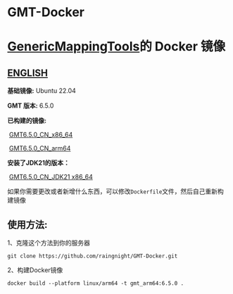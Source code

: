 # GMT-Docker
# [GenericMappingTools](https://github.com/GenericMappingTools/gmt.git)的 Docker 镜像

## [ENGLISH](README_EN.md)

**基础镜像:** Ubuntu 22.04

**GMT 版本:** 6.5.0

**已构建的镜像:** 

​	[GMT6.5.0_CN_x86_64](https://hub.docker.com/r/fangmr999/gmt_cn_amd64:6.5.0)	

​	[GMT6.5.0_CN_arm64](https://hub.docker.com/r/fangmr999/gmt_cn_arm64:6.5.0)

**安装了JDK21的版本：**	

​	[GMT6.5.0_CN_JDK21 x86_64](https://hub.docker.com/r/fangmr999/jdk21_gmt_cn_6.5.0)

如果你需要更改或者新增什么东西，可以修改`Dockerfile`文件，然后自己重新构建镜像

## 使用方法:

1、克隆这个方法到你的服务器

```shell
git clone https://github.com/raingnight/GMT-Docker.git
```

2、构建Docker镜像

```
docker build --platform linux/arm64 -t gmt_arm64:6.5.0 .
```



